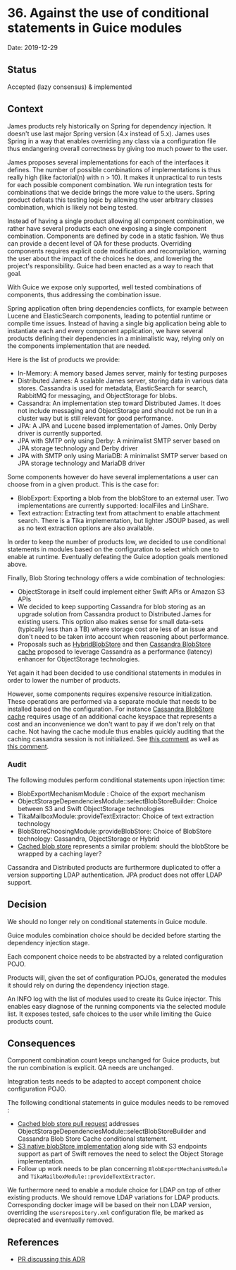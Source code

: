 # 36. Against the use of conditional statements in Guice modules

Date: 2019-12-29

## Status

Accepted (lazy consensus) & implemented

## Context

James products rely historically on Spring for dependency injection. It doesn't use last major Spring version (4.x instead of 5.x).
James uses Spring in a way that enables overriding any class via a configuration file thus endangering overall correctness by giving too much 
power to the user.

James proposes several implementations for each of the interfaces it defines. The number of possible combinations of
implementations is thus really high (like factorial(n) with n > 10). It makes it unpractical to run tests for each 
possible component combination. We run integration tests for combinations that we decide brings the more value to
the users. Spring product defeats this testing logic 
by allowing the user arbitrary classes combination, which is likely not being tested.

Instead of having a single product allowing all component combination, we rather have 
several products each one exposing a single component combination. Components are defined by code in a static fashion. 
We thus can provide a decent level of QA for these products. Overriding components requires explicit code modification 
and recompilation, warning the user about the impact of the choices he does, and lowering the project's responsibility. 
Guice had been enacted as a way to reach that goal.

With Guice we expose only supported, well tested combinations of components, thus addressing the combination issue.

Spring application often bring dependencies conflicts, for example between Lucene and ElasticSearch 
components, leading to potential runtime or compile time issues. Instead of having a single big application being able 
to instantiate each and every component application, we have several products defining their dependencies in a 
minimalistic way, relying only on the components implementation that are needed.

Here is the list of products we provide:

 - In-Memory: A memory based James server, mainly for testing purposes
 - Distributed James: A scalable James server, storing data in various data stores. Cassandra is used for metadata, 
 ElasticSearch for search, RabbitMQ for messaging, and ObjectStorage for blobs.
 - Cassandra: An implementation step toward Distributed James. It does not include messaging and ObjectStorage and 
 should not be run in a cluster way but is still relevant for good performance.
 - JPA: A JPA and Lucene based implementation of James. Only Derby driver is currently supported.
 - JPA with SMTP only using Derby: A minimalist SMTP server based on JPA storage technology and Derby driver
 - JPA with SMTP only using MariaDB: A minimalist SMTP server based on JPA storage technology and MariaDB driver

Some components however do have several implementations a user can choose from in a given product. This is the case for:

 - BlobExport: Exporting a blob from the blobStore to an external user. Two implementations are currently supported: 
 localFiles and LinShare.
 - Text extraction: Extracting text from attachment to enable attachment search. There is a Tika implementation, but 
 lighter JSOUP based, as well as no text extraction options are also available.

In order to keep the number of products low, we decided to use conditional statements in modules based on the 
configuration to select which one to enable at runtime. Eventually defeating the Guice adoption goals mentioned above.

Finally, Blob Storing technology offers a wide combination of technologies:

 - ObjectStorage in itself could implement either Swift APIs or Amazon S3 APIs
 - We decided to keep supporting Cassandra for blob storing as an upgrade solution from Cassandra product to Distributed 
James for existing users. This option also makes sense for small data-sets (typically less than a TB) where storage cost are less 
of an issue and don't need to be taken into account when reasoning about performance.
 - Proposals such as [HybridBlobStore](0014-blobstore-storage-policies.md) and then 
[Cassandra BlobStore cache](0025-cassandra-blob-store-cache.md) proposed to leverage Cassandra as a performance 
(latency) enhancer for ObjectStorage technologies.

Yet again it had been decided to use conditional statements in modules in order to lower the number of products.

However, some components requires expensive resource initialization. These operations are performed via a separate module
that needs to be installed based on the configuration. For instance 
[Cassandra BlobStore cache](0025-cassandra-blob-store-cache.md) requires usage of an additional cache keyspace that 
represents a cost and an inconvenience we don't want to pay if we don't rely on that cache. Not having the cache module 
thus enables quickly auditing that the caching cassandra session is not initialized. See 
[this comment](https://github.com/linagora/james-project/pull/3261#pullrequestreview-389804841) as well as 
[this comment](https://github.com/linagora/james-project/pull/3261#issuecomment-613911695).

### Audit

The following modules perform conditional statements upon injection time:

 - BlobExportMechanismModule : Choice of the export mechanism
 - ObjectStorageDependenciesModule::selectBlobStoreBuilder: Choice between S3 and Swift ObjectStorage technologies
 - TikaMailboxModule::provideTextExtractor: Choice of text extraction technology
 - BlobStoreChoosingModule::provideBlobStore: Choice of BlobStore technology: Cassandra, ObjectStorage or Hybrid
 - [Cached blob store](https://github.com/linagora/james-project/pull/3319) represents a similar problem: should the 
 blobStore be wrapped by a caching layer?
 
Cassandra and Distributed products are furthermore duplicated to offer a version supporting LDAP authentication. JPA 
product does not offer LDAP support.

## Decision

We should no longer rely on conditional statements in Guice module.

Guice modules combination choice should be decided before starting the dependency injection stage.

Each component choice needs to be abstracted by a related configuration POJO.

Products will, given the set of configuration POJOs, generated the modules it should rely on during the dependency 
injection stage.

An INFO log with the list of modules used to create its Guice injector. This enables easy diagnose of the running 
components via the selected module list. It exposes tested, safe choices to the user while limiting the Guice products 
count.

## Consequences

Component combination count keeps unchanged for Guice products, but the run combination is explicit. QA needs are 
unchanged.

Integration tests needs to be adapted to accept component choice configuration POJO.

The following conditional statements in guice modules needs to be removed :

 - [Cached blob store pull request](https://github.com/linagora/james-project/pull/3319) addresses 
 ObjectStorageDependenciesModule::selectBlobStoreBuilder and Cassandra Blob Store Cache conditional statement.
 - [S3 native blobStore implementation](https://github.com/linagora/james-project/pull/3099) along side with S3 endpoints
 support as part of Swift removes the need to select the Object Storage implementation.
 - Follow up work needs to be plan concerning `BlobExportMechanismModule` and `TikaMailboxModule::provideTextExtractor`.
 
We furthermore need to enable a module choice for LDAP on top of other existing products. We should remove LDAP variations
for LDAP products. Corresponding docker image will be based on their non LDAP version, overriding the `usersrepository.xml`
configuration file, be marked as deprecated and eventually removed.

## References

* [PR discussing this ADR](https://github.com/apache/james-project/pull/188)